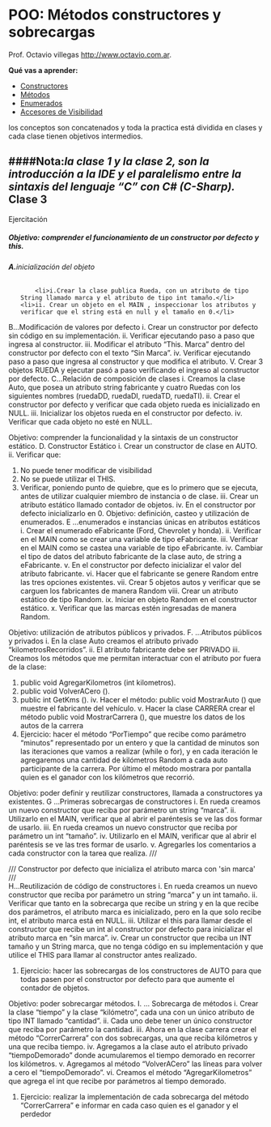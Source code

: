 POO: Métodos constructores y sobrecargas
========================================
Prof. Octavio villegas  http://www.octavio.com.ar.

**Qué vas a aprender:**
  - [Constructores](#Contructores)
  - [Métodos](#Métodos)
  - [Enumerados](#Enumerados)
  - [Accesores de Visibilidad](#AccesoresDeVisibilidad)
 

los conceptos son concatenados y toda la practica está dividida en clases y cada clase tienen objetivos intermedios.

####Nota:*la clase 1 y la clase 2, son la introducción a la IDE y el paralelismo entre la sintaxis del lenguaje “C” con C# (C-Sharp).*
Clase 3
-------
Ejercitación

<h5>Objetivo: comprender el funcionamiento de un constructor por defecto y this.</h5>
<h6> <strong>A.</strong>inicialización del objeto</h6>
<ul>

    	<li>i.Crear la clase publica Rueda, con un atributo de tipo  String llamado marca y el atributo de tipo int tamaño.</li>
	<li>ii.	Crear un objeto en el MAIN , inspeccionar los atributos y verificar que el string está en null y el tamaño en 0.</li>
</ul>
B...Modificación de valores por defecto
i.	Crear un constructor por defecto sin código en su implementación.
ii.	Verificar ejecutando paso a paso que ingresa al constructor.
iii.	Modificar el atributo “This. Marca”  dentro del constructor por defecto con el texto “Sin Marca”.
iv.	Verificar ejecutando paso a paso que ingresa al constructor y que modifica el atributo.
V.	Crear 3 objetos RUEDA y ejecutar pasó a paso verificando el ingreso al constructor por defecto.
C...Relación de composición de clases
i.	Creamos la clase Auto, que posea un atributo string  fabricante y cuatro Ruedas con los siguientes nombres (ruedaDD, ruedaDI, ruedaTD, ruedaTI).
ii.	Crear el constructor por defecto y verificar que cada objeto rueda es inicializado en NULL.
iii.	Inicializar los objetos rueda en el constructor por defecto.
iv.	Verificar que cada objeto no esté en NULL.

Objetivo: comprender la funcionalidad y la sintaxis de un constructor estático.
D.	Constructor Estático
i.	Crear un constructor de clase  en AUTO.
ii.	Verificar que: 
1.	No puede tener modificar de visibilidad
2.	No se puede utilizar el THIS.
3.	Verificar, poniendo punto de quiebre, que es lo primero que se ejecuta, antes de utilizar cualquier miembro de instancia o de clase.
iii.	Crear un atributo estático llamado contador de objetos.
iv.	En el constructor por defecto inicializarlo en 0.
Objetivo: definición, casteo y utilización de enumerados.
E	...enumerados e instancias únicas en atributos estáticos
i.	Crear el enumerado eFabricante (Ford, Chevrolet y honda).
ii.	Verificar en el MAIN como se crear una variable de tipo eFabricante.
iii.	Verificar en el MAIN como se castea una variable de tipo eFabricante.
iv.	Cambiar el tipo de datos del atributo fabricante de la clase auto, de string a eFabricante.
v.	En el constructor  por defecto inicializar el valor del atributo fabricante.
vi.	Hacer que el fabricante se genere Random entre las tres opciones existentes.
vii.	Crear 5  objetos autos y verificar que se carguen los fabricantes de manera Random 
viii.	Crear un atributo estático de tipo Random.
ix.	Iniciar en objeto Random en el constructor estático.
x.	Verificar que las marcas estén ingresadas de manera Random.
 


Objetivo: utilización de atributos públicos y privados.
F.	...Atributos públicos y privados
i.	En la clase Auto creamos el atributo privado “kilometrosRecorridos”.
ii.	El atributo fabricante debe ser PRIVADO
iii.	Creamos los métodos que me permitan interactuar con el atributo por fuera de la clase:
1.	public void AgregarKilometros (int kilometros).
2.	public void VolverACero ().
3.	public int GetKms ().
iv.	Hacer el método: public void MostrarAuto () que muestre el fabricante del vehículo.
v.	Hacer  la clase CARRERA crear el método public void MostrarCarrera (), que muestre los datos de los autos de la carrera
1.	Ejercicio: hacer el método “PorTiempo” que recibe como parámetro  “minutos”  representado por un entero y que la cantidad de minutos son las iteraciones que vamos a realizar (while o for), y en cada iteración le agregaremos una cantidad de kilómetros Random a cada auto participante de la  carrera. Por último el método mostrara por pantalla quien es el ganador con los kilómetros que recorrió.


Objetivo: poder definir y reutilizar constructores, llamada a constructores ya existentes.
G	...Primeras sobrecargas de constructores
i.	En rueda creamos un nuevo constructor que reciba por parámetro un string “marca”.
ii.	Utilizarlo en el MAIN, verificar que al abrir el paréntesis se ve las dos formar de usarlo.
iii.	En rueda creamos un nuevo constructor que reciba por parámetro un int “tamaño”.
iv.	Utilizarlo en el MAIN, verificar que al abrir el paréntesis se ve las tres formar de usarlo.
v.	Agregarles los comentarios  a cada constructor con la tarea que realiza.
/// <summary>
/// Constructor por defecto que inicializa el atributo marca con 'sin marca'		
/// </summary>
H...Reutilización de código de constructores
i.	En rueda creamos un nuevo constructor que reciba por parámetro un string “marca” y un int tamaño.
ii.	Verificar que tanto en la sobrecarga que recibe un string y en la que recibe dos parámetros, el atributo marca es inicializado, pero en la que solo recibe int, el atributo marca está en NULL.
iii.	Utilizar el this para llamar desde el constructor que recibe un int al constructor por defecto para inicializar el atributo marca en “sin marca”.
iv.	Crear un constructor que reciba un INT tamaño y un String marca, que no tenga código en su implementación y que utilice el THIS para llamar al constructor antes realizado.
1.	Ejercicio: hacer las sobrecargas de los constructores de AUTO para que todas pasen por el constructor por defecto para que aumente el contador de objetos.
 

Objetivo: poder sobrecargar métodos.
I.	... Sobrecarga de métodos
i.	Crear la clase “tiempo” y la clase “kilómetro”, cada una con un único atributo de tipo INT llamado “cantidad”.
ii.	Cada uno  debe tener un único constructor que reciba por parámetro la cantidad.
iii.	Ahora en la clase carrera crear el método “CorrerCarrera” con dos sobrecargas, una que reciba kilómetros y una que reciba tiempo.
iv.	Agregamos a la clase auto el atributo privado “tiempoDemorado” donde acumularemos el tiempo demorado en recorrer los kilómetros.
v.	Agregamos al método “VolverACero”  las líneas para volver a cero  el “tiempoDemorado”.
vi.	Creamos el método “AgregarKilometros” que agrega el int que recibe por parámetros al tiempo demorado.
1.	Ejercicio: realizar la implementación  de cada sobrecarga del método “CorrerCarrera” e informar en cada caso quien es el ganador y el perdedor

		
